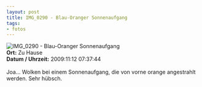 ```yaml
--- 
layout: post
title: IMG_0290 - Blau-Oranger Sonnenaufgang
tags: 
- fotos
---
```

<img src="http://blog.fabianonline.de/wp-content/main/2010_05/IMG_0290.jpg" alt="IMG_0290 - Blau-Oranger Sonnenaufgang" class="aligncenter" /><br />
<strong>Ort:</strong> Zu Hause<br />
<strong>Datum / Uhrzeit:</strong> 2009:11:12 07:37:44<br />
<br />
Joa... Wolken bei einem Sonnenaufgang, die von vorne orange angestrahlt werden. Sehr hübsch.

